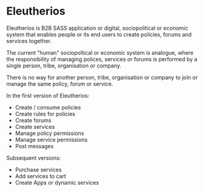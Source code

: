 # Eleutherios

Eleutherios is B2B SASS application or digital, sociopolitical or economic system that enables people or its end users to create policies, forums and services together.

The current "human" sociopoltical or economic system is analogue, where the responsibility of managing polices, services or forums is performed by a single person, tribe, organisation or company.

There is no way for another person, tribe, organisation or company to join or manage the same policy, forum or service.

In the first version of Eleutherios:

- Create / consume policies
- Create rules for policies
- Create forums
- Create services
- Manage policy permissions
- Manage service permissions
- Post messages

Subsequent versions:

- Purchase services
- Add services to cart
- Create Apps or dynamic services